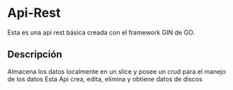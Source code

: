 # Api-Rest

Esta es una api rest básica creada con el framework GIN de GO.

## Descripción

Almacena los datos localmente en un slice y posee un crud para el manejo de los datos
Esta Api crea, edita, elimina y obtiene datos de discos